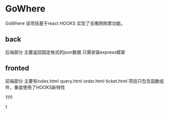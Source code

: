 # GoWhere
GoWhere
该项目基于react HOOKS 实现了去哪网购票功能。
## back 
后端部分 主要返回固定格式的json数据 只需安装express框架
## fronted 
前端部分 主要有index.html query.html order.html ticket.html 
项目只包含函数组件，重度使用了HOOKS新特性



1111


1
